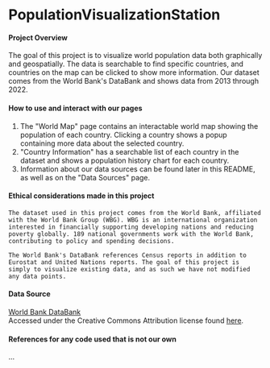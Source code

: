 # PopulationVisualizationStation

#### Project Overview  
The goal of this project is to visualize world population data both graphically and geospatially. The data is searchable to find specific countries, and countries on the map can be clicked to show more information. Our dataset comes from the World Bank's DataBank and shows data from 2013 through 2022. 

#### How to use and interact with our pages  
1. The "World Map" page contains an interactable world map showing the population of each country. Clicking a country shows a popup containing more data about the selected country.  
2. "Country Information" has a searchable list of each country in the dataset and shows a population history chart for each country.  
3. Information about our data sources can be found later in this README, as well as on the "Data Sources" page.  


#### Ethical considerations made in this project  
    The dataset used in this project comes from the World Bank, affiliated with the World Bank Group (WBG). WBG is an international organization interested in financially supporting developing nations and reducing poverty globally. 189 national governments work with the World Bank, contributing to policy and spending decisions.  

    The World Bank's DataBank references Census reports in addition to Eurostat and United Nations reports. The goal of this project is simply to visualize existing data, and as such we have not modified any data points.  

#### Data Source  
[World Bank DataBank](https://datacatalog.worldbank.org/public-licenses#cc-by)  
Accessed under the Creative Commons Attribution license found [here](https://datacatalog.worldbank.org/public-licenses#cc-by).  


#### References for any code used that is not our own  
...